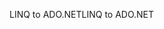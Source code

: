 <span data-ttu-id="afd20-101">LINQ to ADO.NET</span><span class="sxs-lookup"><span data-stu-id="afd20-101">LINQ to ADO.NET</span></span>